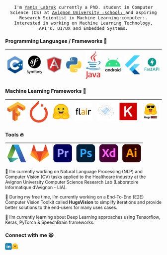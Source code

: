 <p align="center">
  <samp>
    I'm <a href="https://www.linkedin.com/in/yanis-labrak-8a7412145/">Yanis Labrak</a> currently a PhD. student in Computer Science (CS) at <a href="http://univ-avignon.fr/">Avignon University :school: </a> and aspiring Research Scientist in Machine Learning:computer:. Interested in working on Machine Learning Technology, API's, UI/UX and Embedded Systems.
  </samp>
</p>


### Programming Languages / Frameworks  :rocket:
|<img src="https://raw.githubusercontent.com/qanastek/qanastek/master/1200px-ISO_C%2B%2B_Logo.svg.png" width=60> | <img src="https://raw.githubusercontent.com/qanastek/qanastek/master/symfony_black_03.png" width=60> | <img src="https://raw.githubusercontent.com/qanastek/qanastek/4b75d770c8ed1be9fcdf2960b90c3b2e3f181712/AngularJS-Shield.svg" width=60> | <img src="https://raw.githubusercontent.com/qanastek/qanastek/master/1200px-Python-logo-notext.svg.png" width=60> | <img src="https://raw.githubusercontent.com/qanastek/qanastek/master/1200px-Java_Logo.svg.png" width=60> | <img src="https://raw.githubusercontent.com/qanastek/qanastek/master/1000px-Android_logo_2019.svg.png" width=60> | <img src="https://raw.githubusercontent.com/qanastek/qanastek/67d66ec8216ccdd0b5e04e4b7903a05fc162d2a4/flutter-logo.svg" width=60> | <img src="https://raw.githubusercontent.com/qanastek/qanastek/master/logo-teal-vertical.png" width=60> |
|:---:|:---:|:---:|:---:|:---:|:---:|:---:|:---:|


### Machine Learning Frameworks  :rocket:
| <img src="https://raw.githubusercontent.com/qanastek/qanastek/master/Tensorflow_logo.svg.png" width=60> | <img src="https://raw.githubusercontent.com/qanastek/qanastek/master/Pytorch_logo.svg.png" width=60> | <img src="https://raw.githubusercontent.com/qanastek/qanastek/master/hugging_face.png" width=60> | <img src="https://raw.githubusercontent.com/qanastek/qanastek/master/59021421%20(1).png" width=60> | <img src="https://raw.githubusercontent.com/qanastek/qanastek/master/logo_noname_rounded_very_small.png" width=60> | <img src="https://raw.githubusercontent.com/qanastek/qanastek/master/1024px-Keras_logo.svg.png" width=60> | <img src="https://raw.githubusercontent.com/qanastek/qanastek/master/logo_name_transparent.png" width=60> |
|:---:|:---:|:---:|:---:|:---:|:---:|:---:|


### Tools :fire:
|<img src="https://raw.githubusercontent.com/qanastek/qanastek/master/1200px-Autodesk_Logo_A_only.svg.png" width=60> | <img src="https://raw.githubusercontent.com/qanastek/qanastek/master/GitLab_Logo.svg.png" width=60> | <img src="https://raw.githubusercontent.com/qanastek/qanastek/master/1200px-Adobe_Premiere_Pro_CC_icon.svg.png" width=60> | <img src="https://raw.githubusercontent.com/qanastek/qanastek/master/1200px-Adobe_Photoshop_CC_icon.svg.png" width=60> | <img src="https://raw.githubusercontent.com/qanastek/qanastek/master/1200px-Adobe_XD_CC_icon.svg.png" width=60> | <img src="https://raw.githubusercontent.com/qanastek/qanastek/master/Adobe_Illustrator_CC_icon.svg.png" width=60> |
|:---:|:---:|:---:|:---:|:---:|:---:|

💼 I’m currently working on Natural Language Processing (NLP) and Computer Vision (CV) tasks applied to the Healthcare industry at the Avignon University Computer Science Research Lab (Laboratoire Informatique d'Avignon - LIA).

🔭 During my free time, I’m currently working on a End-To-End (E2E) Computer Vision Toolkit called **HugsVision** to simplify iterations and provide better solutions to the end-users for many uses cases.

🌱 I’m currently learning about Deep Learning approaches using Tensorflow, Keras, PyTorch & SpeechBrain frameworks.

### Connect with me :smiley:


<a href="https://www.linkedin.com/in/yanis-labrak-8a7412145/">
  <img align="left" alt="Yanis Labrak Linkedin" width="21px" src="https://raw.githubusercontent.com/qanastek/qanastek/master/linkedin.svg" />
</a>
<a href="https://huggingface.co/qanastek">
  <img align="left" alt="Yanis Labrak Hugging Face" width="21px" src="https://raw.githubusercontent.com/qanastek/qanastek/master/huggingface_logo-noborder.svg" />
</a>

